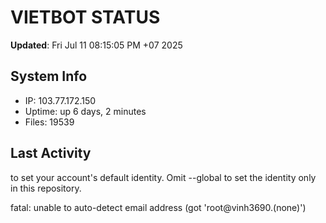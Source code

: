 # VIETBOT STATUS
**Updated**: Fri Jul 11 08:15:05 PM +07 2025

## System Info
- IP: 103.77.172.150
- Uptime: up 6 days, 2 minutes
- Files: 19539

## Last Activity

to set your account's default identity.
Omit --global to set the identity only in this repository.

fatal: unable to auto-detect email address (got 'root@vinh3690.(none)')
